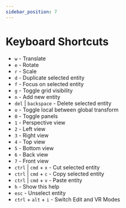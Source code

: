 ```yaml
---
sidebar_position: 7
---
```


# Keyboard Shortcuts

* `w` - Translate
* `e` - Rotate
* `r` - Scale
* `d` - Duplicate selected entity
* `f` - Focus on selected entity
* `g` - Toggle grid visibility
* `n` - Add new entity
* `del` | `backspace` - Delete selected entity
* `o` - Toggle local between global transform
* `0` - Toggle panels
* `1` - Perspective view
* `2` - Left view
* `3` - Right view
* `4` - Top view
* `5` - Bottom view
* `6` - Back view
* `7` - Front view
* `ctrl` | `cmd` + `x` - Cut selected entity
* `ctrl` | `cmd` + `c` - Copy selected entity
* `ctrl` | `cmd` + `v` - Paste entity
* `h` - Show this help
* `esc` - Unselect entity
* `ctrl` + `alt` + `i` - Switch Edit and VR Modes